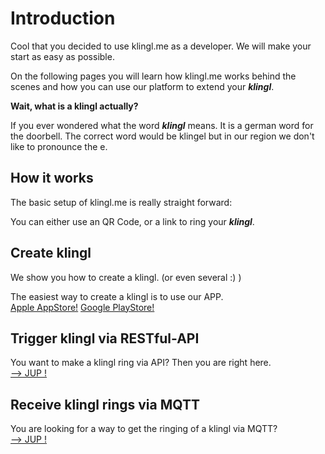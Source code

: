 # Introduction

Cool that you decided to use klingl.me as a developer.
We will make your start as easy as possible.

On the following pages you will learn how klingl.me works behind the scenes and how you can use our platform to extend your **_klingl_**.

**Wait, what is a klingl actually?**

If you ever wondered what the word **_klingl_** means. It is a german word for the doorbell. The correct word would be klingel but in our region we don't like to pronounce the e.

## How it works

The basic setup of klingl.me is really straight forward:

You can either use an QR Code, or a link to ring your **_klingl_**.


## Create klingl
We show you how to create a klingl. (or even several :) )

The easiest way to create a klingl is to use our APP.  
[Apple AppStore!](https://apps.apple.com/us/app/klingl-me/id1526855442)
[Google PlayStore!](https://play.google.com/store/apps/details?id=com.klinglme)

## Trigger klingl via RESTful-API
You want to make a klingl ring via API? Then you are right here.  
[--> JUP !](ring-klingl)

## Receive klingl rings via MQTT
You are looking for a way to get the ringing of a klingl via MQTT?   
[--> JUP !](receive-ring)
